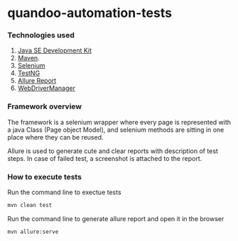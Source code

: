 # quandoo-automation-tests

### Technologies used

1. [Java SE Development Kit](https://www.oracle.com/technetwork/java/javase/downloads/index.html)  
2. [Maven](https://maven.apache.org/install.html).   
3. [Selenium](https://www.seleniumhq.org/)
4. [TestNG](https://testng.org/doc/index.html)
5. [Allure Report](https://github.com/allure-framework/allure-java)
6. [WebDriverManager](https://github.com/bonigarcia/webdrivermanager)

### Framework overview

The framework is a selenium wrapper where every page is represented with a java Class (Page object Model), and selenium methods are sitting in one place where they can be reused.

Allure is used to generate cute and clear reports with description of test steps. In case of failed test, a screenshot is attached to the report.


### How to execute tests

Run the command line to exectue tests
```bash  
mvn clean test
```
Run the command line to generate allure report and open it in the browser

```bash  
mvn allure:serve
```
